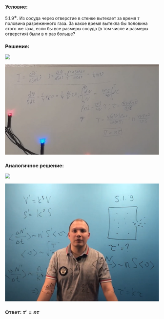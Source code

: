###  Условие: 

$5.1.9^{∗}.$ Из сосуда через отверстие в стенке вытекает за время $\tau$ половина разреженного газа. За какое время вытекла бы половина этого же газа, если бы все размеры сосуда (в том числе и размеры отверстия) были в $n$ раз больше? 

###  Решение: 

![](https://www.youtube.com/embed/urqZRtku7Eo) 

![|1462x859, 67%](../../img/5.1.9/01.png) 

###  Аналогичное решение: 

![](https://www.youtube.com/embed/1zukMbt-sZ8) 

![|1412x1080, 67%](../../img/5.1.9/02.png) 

###  Ответ: ${\tau}' = n\tau$ 

### 
